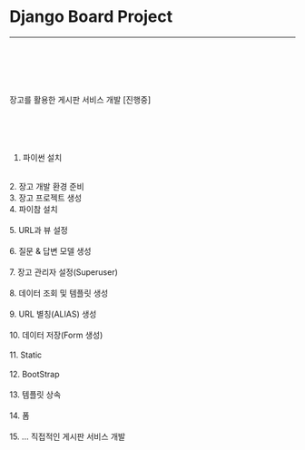 # Django Board Project 
<hr>
            <br>
            <br>
            <br>
            <br>
            <br>
장고를 활용한 게시판 서비스 개발  [진행중]
<br><br><br><br><br>

1. 파이썬 설치
<br>
2. 장고 개발 환경 준비
<br>
3. 장고 프로젝트 생성
<br>
4. 파이참 설치<br>
<br>
5. URL과 뷰 설정<br>
<br>
6. 질문 & 답변 모델 생성<br>
<br>
7. 장고 관리자 설정(Superuser)<br>
<br>
8. 데이터 조회 및 템플릿 생성<br>
<br>
9. URL 별칭(ALIAS) 생성<br>
<br>
10. 데이터 저장(Form 생성)<br>
<br>
11. Static<br>
<br>
12. BootStrap <br>
<br>
13. 템플릿 상속<br>
<br>
14. 폼<br>
<br>
15. ... 직접적인 게시판 서비스 개발<br>
